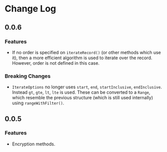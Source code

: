 # Change Log

## 0.0.6

### Features

- If no order is specified on `iterateRecord()` (or other methods which use it), then a more
efficient algorithm is used to iterate over the record. However, order is not defined in this case.

### Breaking Changes

- `IterateOptions` no longer uses `start`, `end`, `startInclusive`, `endInclusive`. Instead
`gt`, `gte`, `lt`, `lte` is used. These can be converted to a `Range`, which resemble the previous
structure (which is still used internally) using `rangeWithFilter()`.

## 0.0.5

### Features

- Encryption methods.
